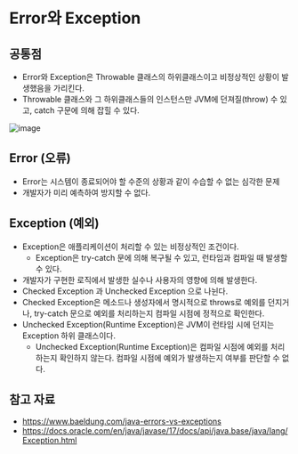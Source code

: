 # Error와 Exception
## 공통점
* Error와 Exception은 Throwable 클래스의 하위클래스이고 비정상적인 상황이 발생했음을 가리킨다.
* Throwable 클래스와 그 하위클래스들의 인스턴스만 JVM에 던져질(throw) 수 있고, catch 구문에 의해 잡힐 수 있다.

![image](https://github.com/kmularise/TIL/assets/106499310/8e8c796d-151e-43fb-bbe6-2e1eaa79b9c3)

## Error (오류)
* Error는 시스템이 종료되어야 할 수준의 상황과 같이 수습할 수 없는 심각한 문제
* 개발자가 미리 예측하여 방지할 수 없다.

## Exception (예외)
* Exception은 애플리케이션이 처리할 수 있는 비정상적인 조건이다.
    * Exception은 try-catch 문에 의해 복구될 수 있고, 런타임과 컴파일 때 발생할 수 있다.
* 개발자가 구현한 로직에서 발생한 실수나 사용자의 영향에 의해 발생한다.
* Checked Exception 과 Unchecked Exception 으로 나뉜다.
* Checked Exception은 메소드나 생성자에서 명시적으로 throws로 예외를 던지거나, try-catch 문으로 예외를 처리하는지 컴파일 시점에 정적으로 확인한다.
* Unchecked Exception(Runtime Exception)은 JVM이 런타임 시에 던지는 Exception 하위 클래스이다.
    * Unchecked Exception(Runtime Exception)은 컴파일 시점에 예외를 처리하는지 확인하지 않는다. 컴파일 시점에 예외가 발생하는지 여부를 판단할 수 없다.



## 참고 자료
* https://www.baeldung.com/java-errors-vs-exceptions
* https://docs.oracle.com/en/java/javase/17/docs/api/java.base/java/lang/Exception.html